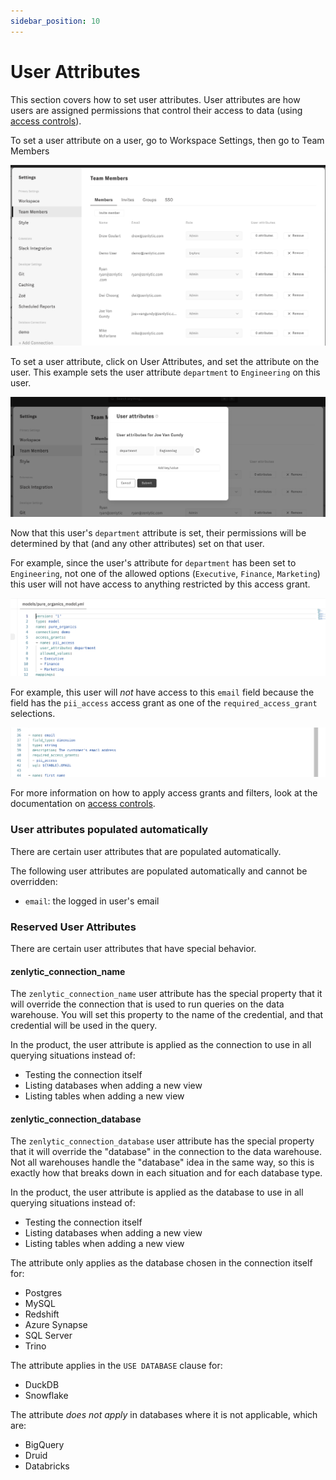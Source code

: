 ```yaml
---
sidebar_position: 10
---
```


# User Attributes


This section covers how to set user attributes. User attributes are how users are assigned permissions that control their access to data (using [access controls](../4_data_modeling/8_access_grants.md)).

To set a user attribute on a user, go to Workspace Settings, then go to Team Members

![team-members](../assets/settings-team-members-attrs.png)


To set a user attribute, click on User Attributes, and set the attribute on the user. This example sets the user attribute `department` to `Engineering` on this user.


![user-attribute](../assets/user-attribute.png)


Now that this user's `department` attribute is set, their permissions will be determined by that (and any other attributes) set on that user.

For example, since the user's attribute for `department` has been set to `Engineering`, not one of the allowed options (`Executive`, `Finance`, `Marketing`) this user will not have access to anything restricted by this access grant.


![access-grants](../assets/access-grant-example.png)


For example, this user will *not* have access to this `email` field because the field has the `pii_access` access grant as one of the `required_access_grant` selections.

![access-grant-on-field](../assets/access-grant-on-field.png)

For more information on how to apply access grants and filters, look at the documentation on [access controls](../4_data_modeling/8_access_grants.md).


### User attributes populated automatically 

There are certain user attributes that are populated automatically.

The following user attributes are populated automatically and cannot be overridden:
* `email`: the logged in user's email


### Reserved User Attributes

There are certain user attributes that have special behavior.

#### zenlytic_connection_name

The `zenlytic_connection_name` user attribute has the special property that it will override the connection that is used to run queries on the data warehouse. You will set this property to the name of the credential, and that credential will be used in the query.

In the product, the user attribute is applied as the connection to use in all querying situations instead of:
* Testing the connection itself
* Listing databases when adding a new view
* Listing tables when adding a new view


#### zenlytic_connection_database


The `zenlytic_connection_database` user attribute has the special property that it will override the "database" in the connection to the data warehouse. Not all warehouses handle the "database" idea in the same way, so this is exactly how that breaks down in each situation and for each database type.

In the product, the user attribute is applied as the database to use in all querying situations instead of:
* Testing the connection itself
* Listing databases when adding a new view
* Listing tables when adding a new view

The attribute only applies as the database chosen in the connection itself for:
* Postgres
* MySQL
* Redshift
* Azure Synapse
* SQL Server
* Trino

The attribute applies in the `USE DATABASE` clause for:
* DuckDB
* Snowflake

The attribute *does not apply* in databases where it is not applicable, which are:
* BigQuery
* Druid
* Databricks
